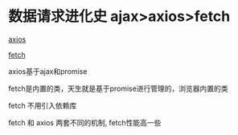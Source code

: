 # 数据请求进化史 ajax>axios>fetch

[axios](http://axios-js.com/zh-cn/docs/index.html)

[fetch](https://developer.mozilla.org/zh-CN/docs/Web/API/Fetch_API/Using_Fetch)

axios基于ajax和promise

fetch是内置的类，天生就是基于promise进行管理的，浏览器内置的类

fetch 不用引入依赖库

fetch 和 axios 两套不同的机制, fetch性能高一些